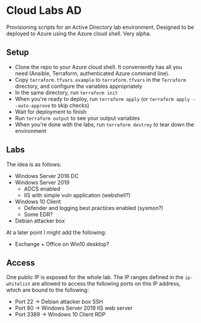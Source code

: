 # Cloud Labs AD

Provisioning scripts for an Active Directory lab environment. Designed to be deployed to Azure using the Azure cloud shell. Very alpha.

## Setup

- Clone the repo to your Azure cloud shell. It conveniently has all you need (Ansible, Terraform, authenticated Azure command line).
- Copy `terraform.tfvars.example` to `terraform.tfvars` in the `Terraform` directory, and configure the variables appropriately
- In the same directory, run `terraform init`
- When you're ready to deploy, run `terraform apply` (or `terraform apply --auto-approve` to skip checks)
- Wait for deployment to finish
- Run `terraform output` to see your output variables
- When you're done with the labs, run `terraform destroy` to tear down the environment

## Labs

The idea is as follows:

- Windows Server 2016 DC
- Windows Server 2019
    - ADCS enabled
    - IIS with simple vuln application (webshell?)
- Windows 10 Client
    - Defender and logging best practices enabled (sysmon?)
    - Some EDR?
- Debian attacker box

At a later point I might add the following:
- Exchange + Office on Win10 desktop?

## Access

One public IP is exposed for the whole lab. The IP ranges defined in the `ip-whitelist` are allowed to access the following ports on this IP address, which are bound to the following:

- Port 22   -> Debian attacker box SSH
- Port 80   -> Windows Server 2019 IIS web server
- Port 3389 -> Windows 10 Client RDP